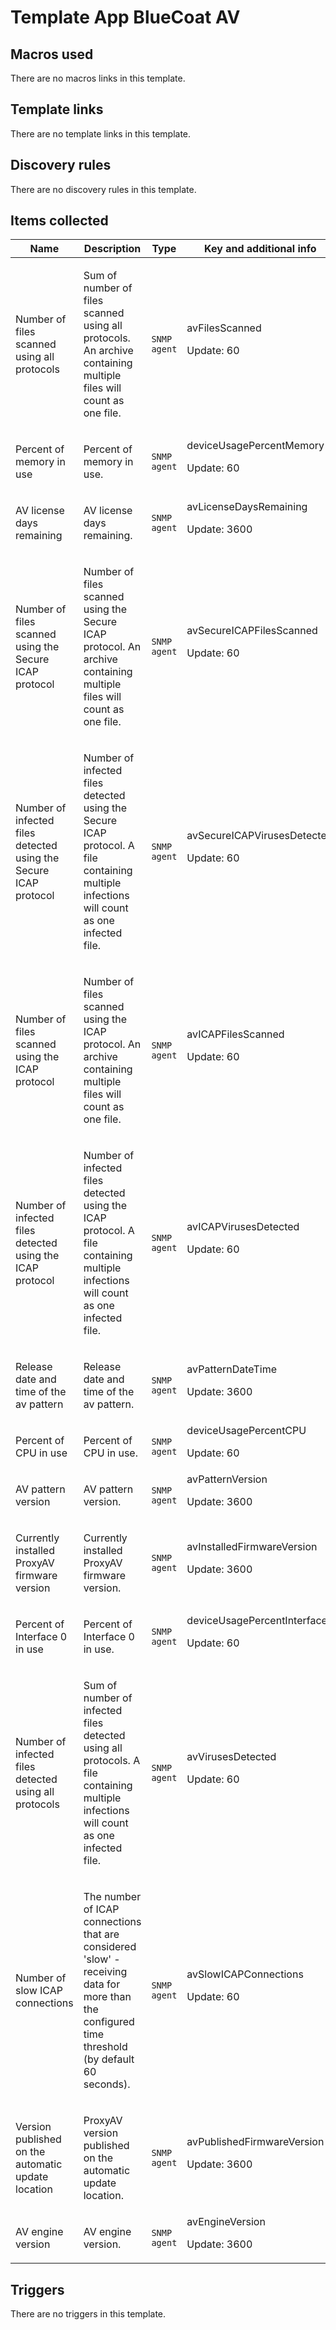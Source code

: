 # Template App BlueCoat AV

## Macros used

There are no macros links in this template.

## Template links

There are no template links in this template.

## Discovery rules

There are no discovery rules in this template.

## Items collected

|Name|Description|Type|Key and additional info|
|----|-----------|----|----|
|Number of files scanned using all protocols|<p>Sum of number of files scanned using all protocols. An archive containing multiple files will count as one file.</p>|`SNMP agent`|avFilesScanned<p>Update: 60</p>|
|Percent of memory in use|<p>Percent of memory in use.</p>|`SNMP agent`|deviceUsagePercentMemory<p>Update: 60</p>|
|AV license days remaining|<p>AV license days remaining.</p>|`SNMP agent`|avLicenseDaysRemaining<p>Update: 3600</p>|
|Number of files scanned using the Secure ICAP protocol|<p>Number of files scanned using the Secure ICAP protocol. An archive containing multiple files will count as one file.</p>|`SNMP agent`|avSecureICAPFilesScanned<p>Update: 60</p>|
|Number of infected files detected using the Secure ICAP protocol|<p>Number of infected files detected using the Secure ICAP protocol. A file containing multiple infections will count as one infected file.</p>|`SNMP agent`|avSecureICAPVirusesDetected<p>Update: 60</p>|
|Number of files scanned using the ICAP protocol|<p>Number of files scanned using the ICAP protocol. An archive containing multiple files will count as one file.</p>|`SNMP agent`|avICAPFilesScanned<p>Update: 60</p>|
|Number of infected files detected using the ICAP protocol|<p>Number of infected files detected using the ICAP protocol. A file containing multiple infections will count as one infected file.</p>|`SNMP agent`|avICAPVirusesDetected<p>Update: 60</p>|
|Release date and time of the av pattern|<p>Release date and time of the av pattern.</p>|`SNMP agent`|avPatternDateTime<p>Update: 3600</p>|
|Percent of CPU in use|<p>Percent of CPU in use.</p>|`SNMP agent`|deviceUsagePercentCPU<p>Update: 60</p>|
|AV pattern version|<p>AV pattern version.</p>|`SNMP agent`|avPatternVersion<p>Update: 3600</p>|
|Currently installed ProxyAV firmware version|<p>Currently installed ProxyAV firmware version.</p>|`SNMP agent`|avInstalledFirmwareVersion<p>Update: 3600</p>|
|Percent of Interface 0 in use|<p>Percent of Interface 0 in use.</p>|`SNMP agent`|deviceUsagePercentInterface0<p>Update: 60</p>|
|Number of infected files detected using all protocols|<p>Sum of number of infected files detected using all protocols. A file containing multiple infections will count as one infected file.</p>|`SNMP agent`|avVirusesDetected<p>Update: 60</p>|
|Number of slow ICAP connections|<p>The number of ICAP connections that are considered 'slow' - receiving data for more than the configured time threshold (by default 60 seconds).</p>|`SNMP agent`|avSlowICAPConnections<p>Update: 60</p>|
|Version published on the automatic update location|<p>ProxyAV version published on the automatic update location.</p>|`SNMP agent`|avPublishedFirmwareVersion<p>Update: 3600</p>|
|AV engine version|<p>AV engine version.</p>|`SNMP agent`|avEngineVersion<p>Update: 3600</p>|
## Triggers

There are no triggers in this template.

